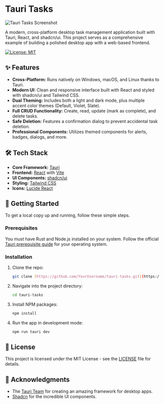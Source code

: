 # Tauri Tasks

![Tauri Tasks Screenshot](path/to/your/screenshot.png)

A modern, cross-platform desktop task management application built with Tauri, React, and shadcn/ui. This project serves as a comprehensive example of building a polished desktop app with a web-based frontend.

[![License: MIT](https://img.shields.io/badge/License-MIT-yellow.svg)](https://opensource.org/licenses/MIT)

## ✨ Features

* **Cross-Platform:** Runs natively on Windows, macOS, and Linux thanks to Tauri.
* **Modern UI:** Clean and responsive interface built with React and styled with shadcn/ui and Tailwind CSS.
* **Dual Theming:** Includes both a light and dark mode, plus multiple accent color themes (Default, Violet, Slate).
* **Full CRUD Functionality:** Create, read, update (mark as complete), and delete tasks.
* **Safe Deletion:** Features a confirmation dialog to prevent accidental task deletion.
* **Professional Components:** Utilizes themed components for alerts, badges, dialogs, and more.

## 🛠️ Tech Stack

* **Core Framework:** [Tauri](https://tauri.app/)
* **Frontend:** [React](https://reactjs.org/) with [Vite](https://vitejs.dev/)
* **UI Components:** [shadcn/ui](https://ui.shadcn.com/)
* **Styling:** [Tailwind CSS](https://tailwindcss.com/)
* **Icons:** [Lucide React](https://lucide.dev/)

## 🚀 Getting Started

To get a local copy up and running, follow these simple steps.

### Prerequisites

You must have Rust and Node.js installed on your system. Follow the official [Tauri prerequisite guide](https://tauri.app/v1/guides/getting-started/prerequisites) for your operating system.

### Installation

1.  Clone the repo:
    ```sh
    git clone [https://github.com/YourUsername/tauri-tasks.git](https://github.com/YourUsername/tauri-tasks.git)
    ```
2.  Navigate into the project directory:
    ```sh
    cd tauri-tasks
    ```
3.  Install NPM packages:
    ```sh
    npm install
    ```
4.  Run the app in development mode:
    ```sh
    npm run tauri dev
    ```

## 📄 License

This project is licensed under the MIT License - see the [LICENSE](LICENSE) file for details.

## 🙏 Acknowledgments

* The [Tauri Team](https://github.com/tauri-apps) for creating an amazing framework for desktop apps.
* [Shadcn](https://github.com/shadcn) for the incredible UI components.